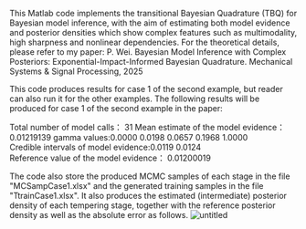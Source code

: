 This Matlab code implements the transitional Bayesian Quadrature (TBQ) for Bayesian model inference, with the aim of estimating both model evidence and posterior densities which show complex features such as multimodality, high sharpness and nonlinear dependencies. For the theoretical details, please refer to my paper:
     P. Wei. Bayesian Model Inference with Complex Posteriors: Exponential-Impact-Informed Bayesian Quadrature. Mechanical Systems & Signal Processing, 2025

This code produces results for case 1 of the second example, but reader can also run it for the other examples. The following results will be produced for case 1 of the second example in the paper:

Total number of model calls： 31
Mean estimate of the model evidence： 0.01219139
gamma values:0.0000  0.0198  0.0657  0.1968  1.0000  
Credible intervals of model evidence:0.0119  0.0124  
Reference value of the model evidence： 0.01200019

The code also store the produced MCMC samples of each stage in the file "MCSampCase1.xlsx" and the generated training samples in the file "TtrainCase1.xlsx". It also produces the estimated (intermediate) posterior density of each tempering stage, together with the reference posterior density as well as the absolute error as follows. 
![untitled](https://github.com/user-attachments/assets/7741d12a-5e59-4320-a57a-5d45d6670bef)

